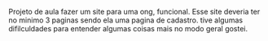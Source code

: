 Projeto de aula fazer um site para uma ong, funcional.
Esse site deveria ter no minimo 3 paginas sendo ela uma pagina de cadastro.
tive algumas difilculdades para entender algumas coisas mais no modo geral gostei.
